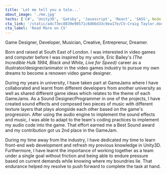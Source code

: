 ```yaml
---
title: 'Let me tell you a tale...'
about_image: './me.jpg'
techs: ['C#', 'Unity3D', 'Gatsby', 'Javascript', 'React', 'SASS', Node.js, PHP]
cta_link: '/static/a4c73ec8839e98571c6d66d33c9ea17e/CV-Craig Taylor.docx'
cta_label: 'Read More on CV'
---
```


Game Designer, Developer, Musician, Creative, Entreprenur, Dreamer.

Born and raised at South East of London. I was interested in video games and computer before I was inspired by my uncle, Eric Bailey's <i>(The Incredible Hulk 1994, Black and White, Live for Speed)</i> career as a illustrator/designer/animator in the video games industry to pursue my own dreams to become a renowen video game designer.

During my years in university, I have taken part at GameJams where I have collaborated and learnt from different developers from another university as well as shared different game ideas which relates to the theme of each GameJams. As a Sound Designer/Programmer in one of the projects, I have created sound effects and composed two pieces of music with different texture layers that plays alongside each other based on the game's progression. After using the audio engine to implement the sound effects and music, I was able to adapt to the team's coding practices to implement my audio code into the game. That effort earned me a Best Sound award and my contribution got us 2nd place in the GameJam.

During my time away from the industry, I have dedicated my time to learn front-end web development and refresh my previous knowledge in Unity3D. Furthermore, I have learnt the importance of working together as a team under a single goal without friction and being able to endure pressure based on current demands while knowing where my boundries lie. That endurance helped my resolve to push forward to complete the task at hand.
